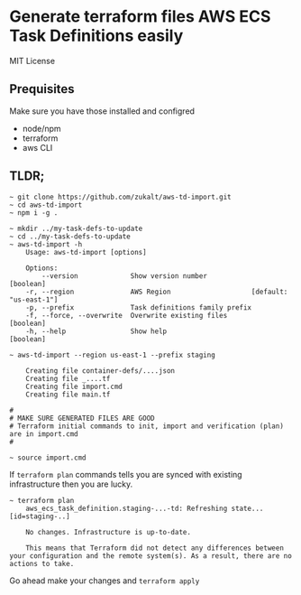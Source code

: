 # Generate terraform files AWS ECS Task Definitions easily
 MIT License 
 ## Prequisites
Make sure you have those installed and configred
* node/npm
* terraform
* aws CLI 

 ## TLDR;

    ~ git clone https://github.com/zukalt/aws-td-import.git
    ~ cd aws-td-import
    ~ npm i -g .

    ~ mkdir ../my-task-defs-to-update
    ~ cd ../my-task-defs-to-update
    ~ aws-td-import -h
        Usage: aws-td-import [options]

        Options:
            --version             Show version number                        [boolean]
        -r, --region              AWS Region                    [default: "us-east-1"]
        -p, --prefix              Task definitions family prefix
        -f, --force, --overwrite  Overwrite existing files                   [boolean]
        -h, --help                Show help                                  [boolean]

    ~ aws-td-import --region us-east-1 --prefix staging

        Creating file container-defs/....json
        Creating file _....tf
        Creating file import.cmd
        Creating file main.tf
    
    #
    # MAKE SURE GENERATED FILES ARE GOOD
    # Terraform initial commands to init, import and verification (plan) are in import.cmd
    #  

    ~ source import.cmd
    
If `terraform plan` commands tells you are synced with existing infrastructure then you are lucky. 

    ~ terraform plan
        aws_ecs_task_definition.staging-...-td: Refreshing state... [id=staging-..]

        No changes. Infrastructure is up-to-date.

        This means that Terraform did not detect any differences between your configuration and the remote system(s). As a result, there are no actions to take.


Go ahead make your changes and `terraform apply`
    